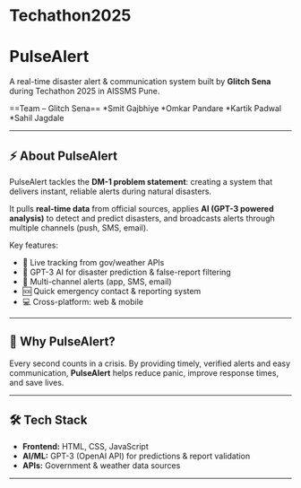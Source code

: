 # Techathon2025
# PulseAlert  

A real-time disaster alert & communication system built by **Glitch Sena** during Techathon 2025 in AISSMS Pune.  

==Team – Glitch Sena==
*Smit Gajbhiye 
*Omkar Pandare 
*Kartik Padwal 
*Sahil Jagdale 

---

## ⚡ About PulseAlert
PulseAlert tackles the **DM-1 problem statement**: creating a system that delivers instant, reliable alerts during natural disasters.  

It pulls **real-time data** from official sources, applies **AI (GPT-3 powered analysis)** to detect and predict disasters, and broadcasts alerts through multiple channels (push, SMS, email).  

Key features:
- 📡 Live tracking from gov/weather APIs  
- 🤖 GPT-3 AI for disaster prediction & false-report filtering  
- 🔔 Multi-channel alerts (app, SMS, email)  
- 🆘 Quick emergency contact & reporting system  
- 💻 Cross-platform: web & mobile  

---

## 🎯 Why PulseAlert?
Every second counts in a crisis. By providing timely, verified alerts and easy communication, **PulseAlert** helps reduce panic, improve response times, and save lives.  

---

## 🛠️ Tech Stack
- **Frontend:** HTML, CSS, JavaScript  
- **AI/ML:** GPT-3 (OpenAI API) for predictions & report validation  
- **APIs:** Government & weather data sources  

---

